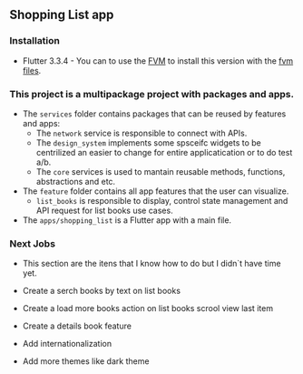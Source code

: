 ## Shopping List app

### Installation
- Flutter 3.3.4 - You can to use the [FVM](https://fvm.app/) to install this version with the [fvm files](https://github.com/RamonCardosoBarbosa/shopping_list/tree/master/.fvm).

### This project is a multipackage project with packages and apps.

- The `services` folder contains packages that can be reused by features and apps:
  - The `network` service is responsible to connect with APIs.
  - The `design_system` implements some spsceifc widgets to be centrilized an easier to change for entire applicatication or to do test a/b.
  - The `core` services is used to mantain reusable methods, functions, abstractions and etc.
- The `feature` folder contains all app features that the user can visualize.
  - `list_books` is responsible to display, control state management and API request for list books use cases. 
- The `apps/shopping_list` is a Flutter app with a main file.

### Next Jobs

- This section are the itens that I know how to do but I didn`t have time yet.

- Create a serch books by text on list books
- Create a load more books action  on list books scrool view last item
- Create a details book feature
- Add internationalization
- Add more themes like dark theme

